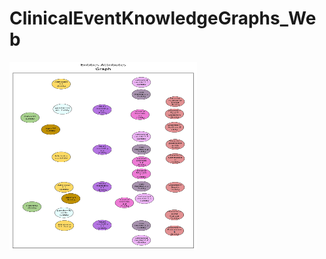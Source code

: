 # ClinicalEventKnowledgeGraphs_Web


<img src="./README_resources/CEKG_02.jpeg" alt="Alt text" width="300" height="300"/>
